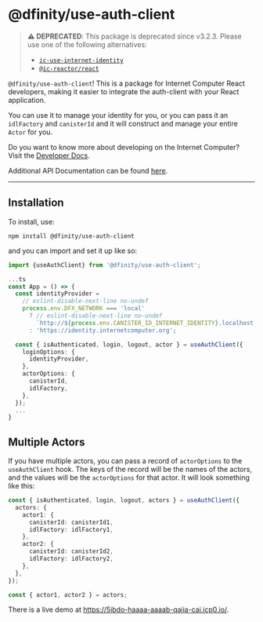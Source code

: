 # @dfinity/use-auth-client

> **⚠️ DEPRECATED**: This package is deprecated since v3.2.3. Please use one of the following alternatives:
> - [`ic-use-internet-identity`](https://www.npmjs.com/package/ic-use-internet-identity)
> - [`@ic-reactor/react`](https://www.npmjs.com/package/@ic-reactor/react)

`@dfinity/use-auth-client`! This is a package for Internet Computer React developers, making it easier to integrate the auth-client with your React application.

You can use it to manage your identity for you, or you can pass it an `idlFactory` and `canisterId` and it will construct and manage your entire `Actor` for you.

Do you want to know more about developing on the Internet Computer? Visit the [Developer Docs](https://internetcomputer.org/docs/home).

Additional API Documentation can be found [here](https://js.icp.build/core/v3.2/libs/use-auth-client/api).

---

## Installation

To install, use:

```shell
npm install @dfinity/use-auth-client
```

and you can import and set it up like so:

```ts
import {useAuthClient} from '@dfinity/use-auth-client';

...ts
const App = () => {
  const identityProvider =
    // eslint-disable-next-line no-undef
    process.env.DFX_NETWORK === 'local'
      ? // eslint-disable-next-line no-undef
        `http://${process.env.CANISTER_ID_INTERNET_IDENTITY}.localhost:4943`
      : 'https://identity.internetcomputer.org';

  const { isAuthenticated, login, logout, actor } = useAuthClient({
    loginOptions: {
      identityProvider,
    },
    actorOptions: {
      canisterId,
      idlFactory,
    },
  });
  ...
}
```

## Multiple Actors

If you have multiple actors, you can pass a record of `actorOptions` to the `useAuthClient` hook. The keys of the record will be the names of the actors, and the values will be the `actorOptions` for that actor. It will look something like this:

```ts
const { isAuthenticated, login, logout, actors } = useAuthClient({
  actors: {
    actor1: {
      canisterId: canisterId1,
      idlFactory: idlFactory1,
    },
    actor2: {
      canisterId: canisterId2,
      idlFactory: idlFactory2,
    },
  },
});

const { actor1, actor2 } = actors;
```

There is a live demo at https://5ibdo-haaaa-aaaab-qajia-cai.icp0.io/.
